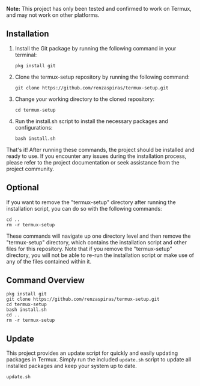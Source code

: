 **Note:** This project has only been tested and confirmed to work on Termux, and may not work on other platforms.

## Installation

1. Install the Git package by running the following command in your terminal:

    ```
    pkg install git
    ```

2. Clone the termux-setup repository by running the following command:

    ```
    git clone https://github.com/renzaspiras/termux-setup.git
    ```

3. Change your working directory to the cloned repository:

    ```
    cd termux-setup
    ```

4. Run the install.sh script to install the necessary packages and configurations:

    ```
    bash install.sh
    ```

That's it! After running these commands, the project should be installed and ready to use. If you encounter any issues during the installation process, please refer to the project documentation or seek assistance from the project community.

## Optional

If you want to remove the "termux-setup" directory after running the installation script, you can do so with the following commands:

```
cd ..
rm -r termux-setup
```


These commands will navigate up one directory level and then remove the "termux-setup" directory, which contains the installation script and other files for this repository. Note that if you remove the "termux-setup" directory, you will not be able to re-run the installation script or make use of any of the files contained within it.

## Command Overview
```
pkg install git
git clone https://github.com/renzaspiras/termux-setup.git
cd termux-setup
bash install.sh
cd ..
rm -r termux-setup
```

## Update
This project provides an update script for quickly and easily updating packages in Termux. Simply run the included `update.sh` script to update all installed packages and keep your system up to date.
```
update.sh
```